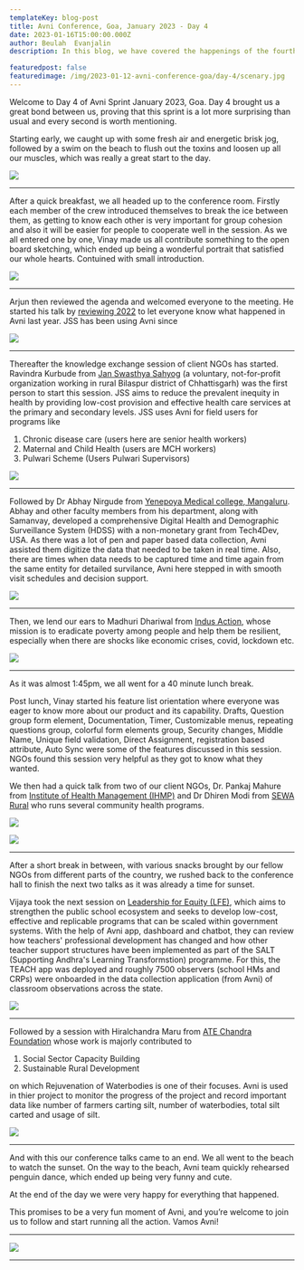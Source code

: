 ```yaml
---
templateKey: blog-post
title: Avni Conference, Goa, January 2023 - Day 4
date: 2023-01-16T15:00:00.000Z
author: Beulah  Evanjalin
description: In this blog, we have covered the happenings of the fourth day of the Avni Conference at Goa, January 2023. 

featuredpost: false 
featuredimage: /img/2023-01-12-avni-conference-goa/day-4/scenary.jpg
---
```


Welcome to Day 4 of Avni Sprint January 2023, Goa. Day 4 brought us a great bond between us, proving that this sprint is a lot more surprising than usual and every second is worth mentioning.

Starting early, we caught up with some fresh air and energetic brisk jog, followed by a swim on the beach to flush out the toxins and loosen up all our muscles, which was really a great start to the day.

![](/img/2023-01-12-avni-conference-goa/day-4/beach-bath.jpeg)

----------------------------

After a quick breakfast, we all headed up to the conference room. Firstly each member of the crew introduced themselves to break the ice between them, as getting to know each other is very important for group cohesion and also it will be easier for people to cooperate well in the session. As we all entered one by one, Vinay made us all contribute something to the open board sketching, which ended up being a wonderful portrait that satisfied our whole hearts.
Contuined with small introduction.

![](/img/2023-01-12-avni-conference-goa/day-4/open-sketch.jpg)

----------------------------

Arjun then reviewed the agenda and welcomed everyone to the meeting. He started his talk by <a href="https://avniproject.org/blog/2023-01-12-a-review-of-2022/" target="_blank" rel="noopener noreferrer">reviewing 2022</a> to let everyone know what happened in Avni last year. JSS has been using Avni since 

![](/img/2023-01-12-avni-conference-goa/day-4/context-setting.jpg)

----------------------------

Thereafter the knowledge exchange session of client NGOs has started. 
Ravindra Kurbude from <a href="https://www.jssbilaspur.org/" target="_blank" rel="noopener noreferrer">Jan Swasthya Sahyog</a> (a voluntary, not-for-profit organization working in rural Bilaspur district of Chhattisgarh) was the first person to start this session. JSS aims to reduce the prevalent inequity in health by providing low-cost provision and effective health care services at the primary and secondary levels. JSS uses Avni for field users for programs like
1. Chronic disease care (users here are senior health workers)
2. Maternal and Child Health (users are MCH workers)
3. Pulwari Scheme (Users Pulwari Supervisors)

![](/img/2023-01-12-avni-conference-goa/day-4/jss.jpg)

----------------------------

Followed by Dr Abhay Nirgude from <a href="https://ymc.yenepoya.edu.in/" target="_blank" rel="noopener noreferrer">Yenepoya Medical college, Mangaluru</a>. Abhay and other faculty members from his department, along with Samanvay, developed a comprehensive Digital Health and Demographic Surveillance System (HDSS) with a non-monetary grant from Tech4Dev, USA. As there was a lot of pen and paper based data collection, Avni assisted them digitize the data that needed to be taken in real time. Also, there are times when data needs to be captured time and time again from the same entity for detailed survilance, Avni here stepped in with smooth visit schedules and decision support.

![](/img/2023-01-12-avni-conference-goa/day-4/yenepoya.jpg)

----------------------------

Then, we lend our ears to Madhuri Dhariwal from <a href="https://www.indusaction.org/" target="_blank" rel="noopener noreferrer">Indus Action</a>, whose mission is to eradicate poverty among people and help them be resilient, especially when there are shocks like economic crises, covid, lockdown etc.

![](/img/2023-01-12-avni-conference-goa/day-4/indus-action.jpg)

----------------------------

As it was almost 1:45pm, we all went for a 40 minute lunch break.

Post lunch, Vinay started his feature list orientation where everyone was eager to know more about our product and its capability. Drafts, Question group form element, Documentation, Timer, Customizable menus, repeating questions group, colorful form elements group, Security changes, Middle Name, Unique field validation, Direct Assignment, registration based attribute, Auto Sync were some of the features discussed in this session. NGOs found this session very helpful as they got to know what they wanted.

We then had a quick talk from two of our client NGOs, Dr. Pankaj Mahure from <a href="https://www.ihmp.org/" target="_blank" rel="noopener noreferrer">Institute of Health Management (IHMP)</a> and Dr Dhiren Modi from <a href="https://sewarural.org/" target="_blank" rel="noopener noreferrer">SEWA Rural</a> who runs several community health programs. 

![](/img/2023-01-12-avni-conference-goa/day-4/sewa.jpg)

![](/img/2023-01-12-avni-conference-goa/day-4/ihmp.jpg)

----------------------------

After a short break in between, with various snacks brought by our fellow NGOs from different parts of the country, we rushed back to the conference hall to finish the next two talks as it was already a time for sunset.

Vijaya took the next session on <a href="https://www.leadershipforequity.org/" target="_blank" rel="noopener noreferrer">Leadership for Equity (LFE)</a>, which aims to strengthen the public school ecosystem and seeks to develop low-cost, effective and replicable programs that can be scaled within government systems. With the help of Avni app, dashboard and chatbot, they can review how teachers' professional development has changed and how other teacher support structures have been implemented as part of the SALT (Supporting Andhra's Learning Transformstion) programme. For this, the TEACH app was deployed and roughly 7500 observers (school HMs and CRPs) were onboarded in the data collection application (from Avni) of classroom observations across the state.

![](/img/2023-01-12-avni-conference-goa/day-4/lfe.jpeg)

----------------------------

Followed by a session with Hiralchandra Maru from <a href="https://www.ategroup.com/" target="_blank" rel="noopener noreferrer">ATE Chandra Foundation</a> whose work is majorly contributed to 
1. Social Sector Capacity Building 
2. Sustainable Rural Development

on which Rejuvenation of Waterbodies is one of their focuses. Avni is used in thier project to monitor the progress of the project and record important data like number of farmers carting silt, number of  waterbodies, total silt carted and usage of silt. 

![](/img/2023-01-12-avni-conference-goa/day-4/rwb.jpeg)

----------------------------

And with this our conference talks came to an end. We all went to the beach to watch the sunset. On the way to the beach, Avni team quickly rehearsed penguin dance, which ended up being very funny and cute.

At the end of the day we were very happy for everything that happened.

This promises to be a very fun moment of Avni, and you’re welcome to join us to follow and start running all the action. Vamos Avni!

----------------------------

![](/img/2023-01-12-avni-conference-goa/day-4/jump-together.png)

----------------------------

